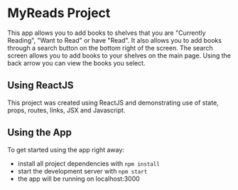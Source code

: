 # MyReads Project

This app allows you to add books to shelves that you are "Currently Reading", "Want to Read" or have "Read". It also allows you to add books through a search button on the bottom right of the screen. The search screen allows you to add books to your shelves on the main page. Using the back arrow you can view the books you select. 

## Using ReactJS 

This project was created using ReactJS and demonstrating use of state, props, routes, links, JSX and Javascript.

## Using the App

To get started using the app right away:

* install all project dependencies with `npm install`
* start the development server with `npm start`
* the app will be running on localhost:3000 




